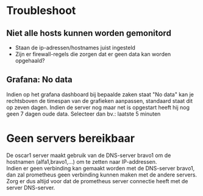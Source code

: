 # Troubleshoot

## Niet alle hosts kunnen worden gemonitord

* Staan de ip-adressen/hostnames juist ingesteld
* Zijn er firewall-regels die zorgen dat er geen data kan worden opgehaald?

## Grafana: No data

Indien op het grafana dashboard bij bepaalde zaken staat "No data" kan je rechtsboven de timespan van de grafieken aanpassen, standaard staat dit op zeven dagen. Indien de server nog maar net is opgestart heeft hij nog geen 7 dagen oude data. Selecteer dan bv.: laatste 5 minuten

# Geen servers bereikbaar

De oscar1 server maakt gebruik van de DNS-server bravo1 om de hostnamen (alfa1,bravo1,...) om te zetten naar IP-addressen.  
 Indien er geen verbinding kan gemaakt worden met de DNS-server bravo1, dan zal prometheus geen verbinding kunnen maken met de andere servers.  
Zorg er dus altijd voor dat de prometheus server connectie heeft met de server DNS-server.